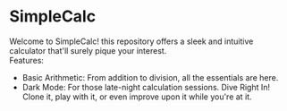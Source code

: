 # SimpleCalc
Welcome to SimpleCalc! this repository offers a sleek and intuitive calculator that'll surely pique your interest.  
Features: 
- Basic Arithmetic: From addition to division, all the essentials are here.
- Dark Mode: For those late-night calculation sessions.
Dive Right In!
Clone it, play with it, or even improve upon it while you're at it.
